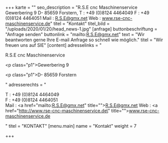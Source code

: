 +++
karte = ""
seo_description = "R.S.E cnc Maschinenservice Gewerbering 9 D- 85659 Forstern, T : +49 (0)8124 4464049 F : +49 (0)8124 4464051 Mail : R.S.E@gmx.net Web : www.rse-cnc-maschinenservice.de"
titel = "Kontakt"
titel_bild = "/uploads/2020/01/20/head_news-1.jpg"
[anfrage]
buttonbeschriftung = "Anfrage senden"
buttonlink = "mailto:R.S.E@gmx.net"
text = "Wir beantworten gerne Ihre E-mail Anfrage so schnell wie möglich."
titel = "Wir freuen uns auf SIE"
[content]
adresselinks = "<p>R.S.E cnc Maschinenservice</p><p class=\"p1\">Gewerbering 9</p><p class=\"p1\">D- 85659 Forstern</p>"
adresserechts = "<p>T : +49 (0)8124 4464049 <br>F : +49 (0)8124 4464051 <br>Mail : <a href=\"mailto:R.S.E@gmx.net\" title=\"\">R.S.E@gmx.net</a> Web : <a href=\"http://www.rse-cnc-maschinenservice.de\" title=\"\">www.rse-cnc-maschinenservice.de</a></p>"
titel = "KONTAKT"
[menu.main]
name = "Kontakt"
weight = 7

+++
